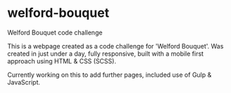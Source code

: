 # welford-bouquet
Welford Bouquet code challenge

This is a webpage created as a code challenge for 'Welford Bouquet'. 
Was created in just under a day, fully responsive, 
built with a mobile first approach using HTML & CSS (SCSS).

Currently working on this to add further pages, included use of Gulp & JavaScript.
